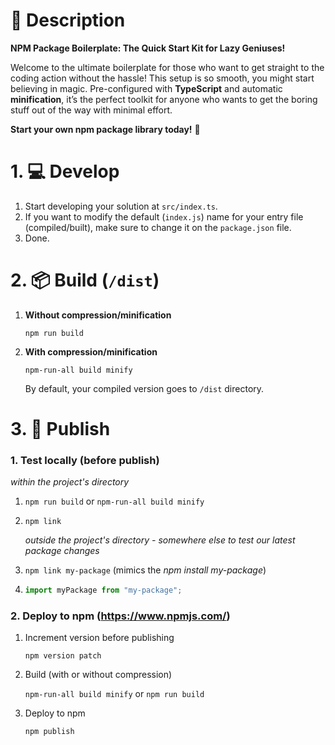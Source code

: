 # 🔎 Description
**NPM Package Boilerplate: The Quick Start Kit for Lazy Geniuses!**

Welcome to the ultimate boilerplate for those who want to get straight to the coding action without the hassle! This setup is so smooth, you might start believing in magic. Pre-configured with **TypeScript** and automatic **minification**, it’s the perfect toolkit for anyone who wants to get the boring stuff out of the way with minimal effort.

**Start your own npm package library today!** 🚀


# 1. 💻 Develop 

1. Start developing your solution at `src/index.ts`.
2. If you want to modify the default (`index.js`) name for your entry file (compiled/built), make sure to change it on the `package.json` file.
3. Done.

# 2. 📦 Build (`/dist`)

1. **Without compression/minification**

   `npm run build`

2. **With compression/minification**

   `npm-run-all build minify`

   By default, your compiled version goes to `/dist` directory.

# 3. 🚀 Publish

### 1. Test locally (before publish)

_within the project's directory_

1. `npm run build` or `npm-run-all build minify`
1. `npm link`

   _outside the project's directory - somewhere else to test our latest package changes_

1. `npm link my-package` (mimics the _npm install my-package_)

1. ```js
   import myPackage from "my-package";
   ```

### 2. Deploy to npm (https://www.npmjs.com/)

1. Increment version before publishing

   `npm version patch`

1. Build (with or without compression)

   `npm-run-all build minify` or `npm run build`

1. Deploy to npm

   `npm publish`

